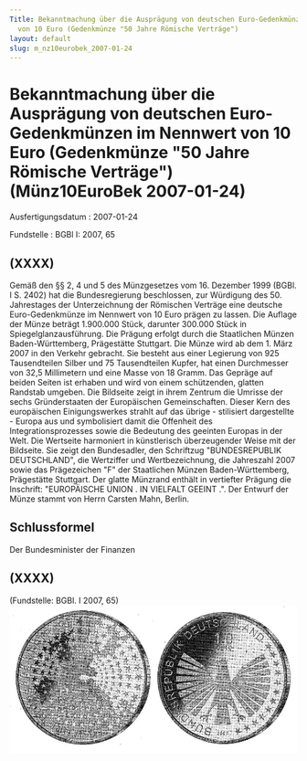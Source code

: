 ```yaml
---
Title: Bekanntmachung über die Ausprägung von deutschen Euro-Gedenkmünzen im  Nennwert
  von 10 Euro (Gedenkmünze "50 Jahre Römische Verträge")
layout: default
slug: m_nz10eurobek_2007-01-24
---
```


# Bekanntmachung über die Ausprägung von deutschen Euro-Gedenkmünzen im  Nennwert von 10 Euro (Gedenkmünze "50 Jahre Römische Verträge") (Münz10EuroBek 2007-01-24)

Ausfertigungsdatum
:   2007-01-24

Fundstelle
:   BGBl I: 2007, 65



## (XXXX)

Gemäß den §§ 2, 4 und 5 des Münzgesetzes vom 16. Dezember 1999 (BGBl.
I S. 2402) hat die Bundesregierung beschlossen, zur Würdigung des 50.
Jahrestages der Unterzeichnung der Römischen Verträge eine deutsche
Euro-Gedenkmünze im Nennwert von 10 Euro prägen zu lassen.
Die Auflage der Münze beträgt 1.900.000 Stück, darunter 300.000 Stück
in Spiegelglanzausführung. Die Prägung erfolgt durch die Staatlichen
Münzen Baden-Württemberg, Prägestätte Stuttgart.
Die Münze wird ab dem 1. März 2007 in den Verkehr gebracht. Sie
besteht aus einer Legierung von 925 Tausendteilen Silber und 75
Tausendteilen Kupfer, hat einen Durchmesser von 32,5 Millimetern und
eine Masse von 18 Gramm. Das Gepräge auf beiden Seiten ist erhaben und
wird von einem schützenden, glatten Randstab umgeben.
Die Bildseite zeigt in ihrem Zentrum die Umrisse der sechs
Gründerstaaten der Europäischen Gemeinschaften. Dieser Kern des
europäischen Einigungswerkes strahlt auf das übrige - stilisiert
dargestellte - Europa aus und symbolisiert damit die Offenheit des
Integrationsprozesses sowie die Bedeutung des geeinten Europas in der
Welt.
Die Wertseite harmoniert in künstlerisch überzeugender Weise mit der
Bildseite. Sie zeigt den Bundesadler, den Schriftzug "BUNDESREPUBLIK
DEUTSCHLAND", die Wertziffer und Wertbezeichnung, die Jahreszahl 2007
sowie das Prägezeichen "F" der Staatlichen Münzen Baden-Württemberg,
Prägestätte Stuttgart.
Der glatte Münzrand enthält in vertiefter Prägung die Inschrift:
"EUROPÄISCHE UNION . IN VIELFALT GEEINT .".
Der Entwurf der Münze stammt von Herrn Carsten Mahn, Berlin.


## Schlussformel

Der Bundesminister der Finanzen


## (XXXX)

(Fundstelle: BGBl. I 2007, 65)
![bgbl1_2007_j0065_0010.jpg](bgbl1_2007_j0065_0010.jpg)
